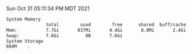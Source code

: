 Sun Oct 31 05:11:34 PM MDT 2021
```bash
System Memory
               total        used        free      shared  buff/cache   available
Mem:           7.7Gi       837Mi       4.4Gi       8.0Mi       2.4Gi       6.5Gi
Swap:          7.6Gi          0B       7.6Gi
System Storage
664M	.
```
